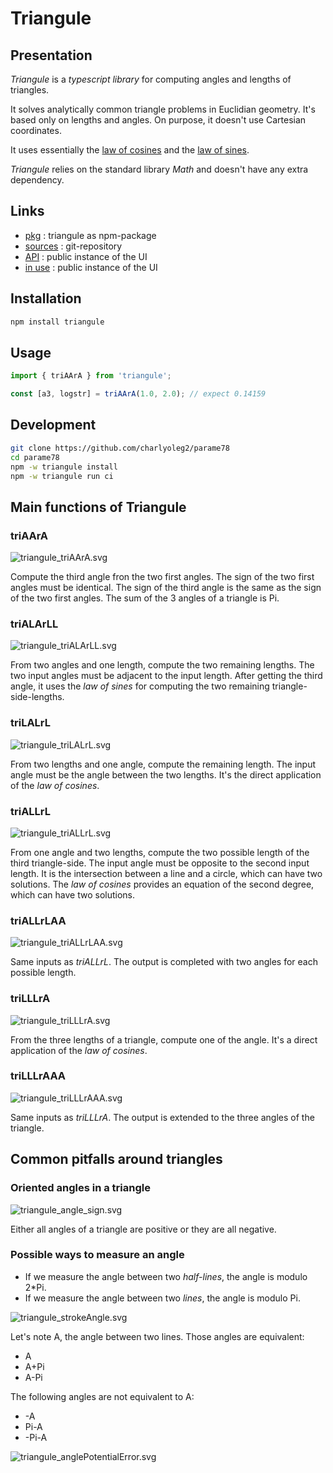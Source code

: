 Triangule
=========


Presentation
------------

*Triangule* is a *typescript library* for computing angles and lengths of triangles.

It solves analytically common triangle problems in Euclidian geometry. It's based only on lengths and angles. On purpose, it doesn't use Cartesian coordinates.

It uses essentially the [law of cosines](https://en.wikipedia.org/wiki/Law_of_cosines) and the [law of sines](https://en.wikipedia.org/wiki/Law_of_sines).

*Triangule* relies on the standard library *Math* and doesn't have any extra dependency.


Links
-----

- [pkg](https://www.npmjs.com/package/triangule) : triangule as npm-package
- [sources](https://github.com/charlyoleg2/parame78/tree/main/pkg/triangule) : git-repository
- [API](https://charlyoleg2.github.io/parame78/apidoc/) : public instance of the UI
- [in use](https://charlyoleg2.github.io/parame78/desi78/demoTriangule) : public instance of the UI


Installation
------------

```bash
npm install triangule
```


Usage
-----

```js
import { triAArA } from 'triangule';

const [a3, logstr] = triAArA(1.0, 2.0); // expect 0.14159
```


Development
-----------

```bash
git clone https://github.com/charlyoleg2/parame78
cd parame78
npm -w triangule install
npm -w triangule run ci
```

Main functions of Triangule
---------------------------

### triAArA

![triangule\_triAArA.svg](https://raw.githubusercontent.com/charlyoleg2/parame78/refs/heads/main/pkg/triangule/svg/triangule_triAArA.svg)

Compute the third angle fron the two first angles. The sign of the two first angles must be identical. The sign of the third angle is the same as the sign of the two first angles. The sum of the 3 angles of a triangle is Pi.

### triALArLL

![triangule\_triALArLL.svg](https://raw.githubusercontent.com/charlyoleg2/parame78/refs/heads/main/pkg/triangule/svg/triangule_triALArLL.svg)

From two angles and one length, compute the two remaining lengths. The two input angles must be adjacent to the input length. After getting the third angle, it uses the *law of sines* for computing the two remaining triangle-side-lengths.

### triLALrL

![triangule\_triLALrL.svg](https://raw.githubusercontent.com/charlyoleg2/parame78/refs/heads/main/pkg/triangule/svg/triangule_triLALrL.svg)

From two lengths and one angle, compute the remaining length. The input angle must be the angle between the two lengths. It's the direct application of the *law of cosines*.

### triALLrL

![triangule\_triALLrL.svg](https://raw.githubusercontent.com/charlyoleg2/parame78/refs/heads/main/pkg/triangule/svg/triangule_triALLrL.svg)

From one angle and two lengths, compute the two possible length of the third triangle-side. The input angle must be opposite to the second input length. It is the intersection between a line and a circle, which can have two solutions. The *law of cosines* provides an equation of the second degree, which can have two solutions.

### triALLrLAA

![triangule\_triALLrLAA.svg](https://raw.githubusercontent.com/charlyoleg2/parame78/refs/heads/main/pkg/triangule/svg/triangule_triALLrLAA.svg)

Same inputs as *triALLrL*. The output is completed with two angles for each possible length.

### triLLLrA

![triangule\_triLLLrA.svg](https://raw.githubusercontent.com/charlyoleg2/parame78/refs/heads/main/pkg/triangule/svg/triangule_triLLLrA.svg)

From the three lengths of a triangle, compute one of the angle. It's a direct application of the *law of cosines*.

### triLLLrAAA

![triangule\_triLLLrAAA.svg](https://raw.githubusercontent.com/charlyoleg2/parame78/refs/heads/main/pkg/triangule/svg/triangule_triLLLrAAA.svg)

Same inputs as *triLLLrA*. The output is extended to the three angles of the triangle.


Common pitfalls around triangles
--------------------------------

### Oriented angles in a triangle

![triangule\_angle\_sign.svg](https://raw.githubusercontent.com/charlyoleg2/parame78/refs/heads/main/pkg/triangule/svg/triangule_angle_sign.svg)

Either all angles of a triangle are positive or they are all negative.


### Possible ways to measure an angle

- If we measure the angle between two *half-lines*, the angle is modulo 2\*Pi.
- If we measure the angle between two *lines*, the angle is modulo Pi.

![triangule\_strokeAngle.svg](https://raw.githubusercontent.com/charlyoleg2/parame78/refs/heads/main/pkg/triangule/svg/triangule_strokeAngle.svg)

Let's note A, the angle between two lines. Those angles are equivalent:
- A
- A+Pi
- A-Pi

The following angles are not equivalent to A:
- -A
- Pi-A
- -Pi-A

![triangule\_anglePotentialError.svg](https://raw.githubusercontent.com/charlyoleg2/parame78/refs/heads/main/pkg/triangule/svg/triangule_anglePotentialError.svg)
